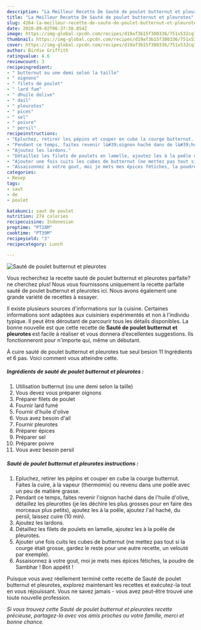 ```yaml
---
description: "La Meilleur Recette De Sauté de poulet butternut et pleurotes"
title: "La Meilleur Recette De Sauté de poulet butternut et pleurotes"
slug: 4264-la-meilleur-recette-de-saute-de-poulet-butternut-et-pleurotes
date: 2020-09-02T06:37:58.854Z
image: https://img-global.cpcdn.com/recipes/d19af3b15f380336/751x532cq70/saute-de-poulet-butternut-et-pleurotes-photo-principale-de-la-recette.jpg
thumbnail: https://img-global.cpcdn.com/recipes/d19af3b15f380336/751x532cq70/saute-de-poulet-butternut-et-pleurotes-photo-principale-de-la-recette.jpg
cover: https://img-global.cpcdn.com/recipes/d19af3b15f380336/751x532cq70/saute-de-poulet-butternut-et-pleurotes-photo-principale-de-la-recette.jpg
author: Birdie Griffith
ratingvalue: 4.6
reviewcount: 3
recipeingredient:
- " butternut ou une demi selon la taille"
- " oignons"
- " filets de poulet"
- " lard fum"
- " dhuile dolive"
- " dail"
- " pleurotes"
- " pices"
- " sel"
- " poivre"
- " persil"
recipeinstructions:
- "Epluchez, retirer les pépins et couper en cube la courge butternut. Faites la cuire, à la vapeur (thermomix) ou revenu dans une poêle avec un peu de matière grasse."
- "Pendant ce temps, faites revenir l&#39;oignon haché dans de l&#39;huile d&#39;olive, détaillez les pleurottes (je les déchire les plus grosses pour en faire des morceaux plus petits), ajoutez les à la poêle, ajoutez l&#39;ail haché, du persil, laissez cuire (10 min)."
- "Ajoutez les lardons."
- "Détaillez les filets de poulets en lamelle, ajoutez les à la poêle de pleurotes."
- "Ajouter une fois cuits les cubes de butternut (ne mettez pas tout si la courge était grosse, gardez le reste pour une autre recette, un velouté par exemple)."
- "Assaisonnez à votre gout, moi je mets mes épices fétiches, la poudre de Sambhar ! Bon appétit !"
categories:
- Resep
tags:
- saut
- de
- poulet

katakunci: saut de poulet 
nutrition: 274 calories
recipecuisine: Indonesian
preptime: "PT28M"
cooktime: "PT39M"
recipeyield: "3"
recipecategory: Lunch

---
```



![Sauté de poulet butternut et pleurotes](https://img-global.cpcdn.com/recipes/d19af3b15f380336/751x532cq70/saute-de-poulet-butternut-et-pleurotes-photo-principale-de-la-recette.jpg)

Vous recherchez la recette sauté de poulet butternut et pleurotes parfaite? ne cherchez plus! Nous vous fournissons uniquement la recette parfaite sauté de poulet butternut et pleurotes ici. Nous avons également une grande variété de recettes à essayer.

Il existe plusieurs sources d'informations sur la cuisine. Certaines informations sont adaptées aux cuisiniers expérimentés et non à l'individu typique. Il peut être déroutant de parcourir tous les détails disponibles. La bonne nouvelle est que cette recette de <strong> Sauté de poulet butternut et pleurotes </strong> est facile à réaliser et vous donnera d’excellentes suggestions. Ils fonctionneront pour n'importe qui, même un débutant.

<!--inarticleads1-->

À cuire sauté de poulet butternut et pleurotes tue seul besion 11 Ingrédients et 6 pas. Voici comment vous atteindre cette.

##### Ingrédients de sauté de poulet butternut et pleurotes :

1. Utilisation  butternut (ou une demi selon la taille)
1. Vous devez vous préparer  oignons
1. Préparer  filets de poulet
1. Fournir  lard fumé
1. Fournir  d&#39;huile d&#39;olive
1. Vous avez besoin  d&#39;ail
1. Fournir  pleurotes
1. Préparer  épices
1. Préparer  sel
1. Préparer  poivre
1. Vous avez besoin  persil




<!--inarticleads2-->

##### Sauté de poulet butternut et pleurotes instructions :

1. Epluchez, retirer les pépins et couper en cube la courge butternut. Faites la cuire, à la vapeur (thermomix) ou revenu dans une poêle avec un peu de matière grasse.
1. Pendant ce temps, faites revenir l&#39;oignon haché dans de l&#39;huile d&#39;olive, détaillez les pleurottes (je les déchire les plus grosses pour en faire des morceaux plus petits), ajoutez les à la poêle, ajoutez l&#39;ail haché, du persil, laissez cuire (10 min).
1. Ajoutez les lardons.
1. Détaillez les filets de poulets en lamelle, ajoutez les à la poêle de pleurotes.
1. Ajouter une fois cuits les cubes de butternut (ne mettez pas tout si la courge était grosse, gardez le reste pour une autre recette, un velouté par exemple).
1. Assaisonnez à votre gout, moi je mets mes épices fétiches, la poudre de Sambhar ! Bon appétit !




<!--inarticleads1-->

<p>
Puisque vous avez réellement terminé cette recette de Sauté de poulet butternut et pleurotes, explorez maintenant les recettes et exécutez-la tout en vous réjouissant. Vous ne savez jamais - vous avez peut-être trouvé une toute nouvelle profession.
</p>

<p>
<i>Si vous trouvez cette Sauté de poulet butternut et pleurotes recette précieuse, partagez-la avec vos amis proches ou votre famille, merci et bonne chance.</i>
</p>
